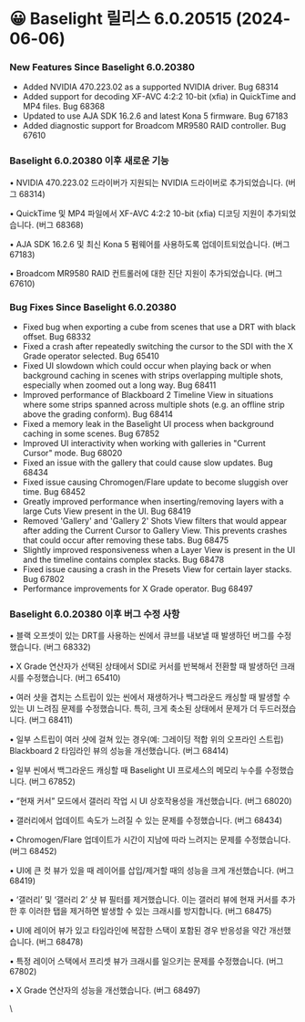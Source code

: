 # 😀 Baselight 릴리스 6.0.20515 (2024-06-06)

### New Features Since Baselight 6.0.20380

* Added NVIDIA 470.223.02 as a supported NVIDIA driver. Bug 68314
* Added support for decoding XF-AVC 4:2:2 10-bit (xfia) in QuickTime and MP4 files. Bug 68368
* Updated to use AJA SDK 16.2.6 and latest Kona 5 firmware. Bug 67183
* Added diagnostic support for Broadcom MR9580 RAID controller. Bug 67610

### Baselight 6.0.20380 이후 새로운 기능

• NVIDIA 470.223.02 드라이버가 지원되는 NVIDIA 드라이버로 추가되었습니다. (버그 68314)

• QuickTime 및 MP4 파일에서 XF-AVC 4:2:2 10-bit (xfia) 디코딩 지원이 추가되었습니다. (버그 68368)

• AJA SDK 16.2.6 및 최신 Kona 5 펌웨어를 사용하도록 업데이트되었습니다. (버그 67183)

• Broadcom MR9580 RAID 컨트롤러에 대한 진단 지원이 추가되었습니다. (버그 67610)

### Bug Fixes Since Baselight 6.0.20380

* Fixed bug when exporting a cube from scenes that use a DRT with black offset. Bug 68332
* Fixed a crash after repeatedly switching the cursor to the SDI with the X Grade operator selected. Bug 65410
* Fixed UI slowdown which could occur when playing back or when background caching in scenes with strips overlapping multiple shots, especially when zoomed out a long way. Bug 68411
* Improved performance of Blackboard 2 Timeline View in situations where some strips spanned across multiple shots (e.g. an offline strip above the grading conform). Bug 68414
* Fixed a memory leak in the Baselight UI process when background caching in some scenes. Bug 67852
* Improved UI interactivity when working with galleries in "Current Cursor" mode. Bug 68020
* Fixed an issue with the gallery that could cause slow updates. Bug 68434
* Fixed issue causing Chromogen/Flare update to become sluggish over time. Bug 68452
* Greatly improved performance when inserting/removing layers with a large Cuts View present in the UI. Bug 68419
* Removed 'Gallery' and 'Gallery 2' Shots View filters that would appear after adding the Current Cursor to Gallery View. This prevents crashes that could occur after removing these tabs. Bug 68475
* Slightly improved responsiveness when a Layer View is present in the UI and the timeline contains complex stacks. Bug 68478
* Fixed issue causing a crash in the Presets View for certain layer stacks. Bug 67802
* Performance improvements for X Grade operator. Bug 68497

### Baselight 6.0.20380 이후 버그 수정 사항

• 블랙 오프셋이 있는 DRT를 사용하는 씬에서 큐브를 내보낼 때 발생하던 버그를 수정했습니다. (버그 68332)

• X Grade 연산자가 선택된 상태에서 SDI로 커서를 반복해서 전환할 때 발생하던 크래시를 수정했습니다. (버그 65410)

• 여러 샷을 겹치는 스트립이 있는 씬에서 재생하거나 백그라운드 캐싱할 때 발생할 수 있는 UI 느려짐 문제를 수정했습니다. 특히, 크게 축소된 상태에서 문제가 더 두드러졌습니다. (버그 68411)

• 일부 스트립이 여러 샷에 걸쳐 있는 경우(예: 그레이딩 적합 위의 오프라인 스트립) Blackboard 2 타임라인 뷰의 성능을 개선했습니다. (버그 68414)

• 일부 씬에서 백그라운드 캐싱할 때 Baselight UI 프로세스의 메모리 누수를 수정했습니다. (버그 67852)

• “현재 커서” 모드에서 갤러리 작업 시 UI 상호작용성을 개선했습니다. (버그 68020)

• 갤러리에서 업데이트 속도가 느려질 수 있는 문제를 수정했습니다. (버그 68434)

• Chromogen/Flare 업데이트가 시간이 지남에 따라 느려지는 문제를 수정했습니다. (버그 68452)

• UI에 큰 컷 뷰가 있을 때 레이어를 삽입/제거할 때의 성능을 크게 개선했습니다. (버그 68419)

• ‘갤러리’ 및 ‘갤러리 2’ 샷 뷰 필터를 제거했습니다. 이는 갤러리 뷰에 현재 커서를 추가한 후 이러한 탭을 제거하면 발생할 수 있는 크래시를 방지합니다. (버그 68475)

• UI에 레이어 뷰가 있고 타임라인에 복잡한 스택이 포함된 경우 반응성을 약간 개선했습니다. (버그 68478)

• 특정 레이어 스택에서 프리셋 뷰가 크래시를 일으키는 문제를 수정했습니다. (버그 67802)

• X Grade 연산자의 성능을 개선했습니다. (버그 68497)

\
